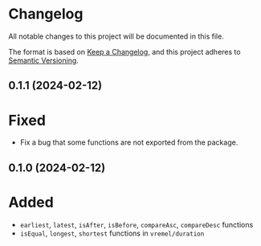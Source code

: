 # Changelog

All notable changes to this project will be documented in this file.

The format is based on [Keep a Changelog](https://keepachangelog.com/en/1.1.0/),
and this project adheres to [Semantic Versioning](https://semver.org/spec/v2.0.0.html).

## 0.1.1 (2024-02-12)

# Fixed

- Fix a bug that some functions are not exported from the package.

## 0.1.0 (2024-02-12)

# Added

- `earliest`, `latest`, `isAfter`, `isBefore`, `compareAsc`, `compareDesc` functions
- `isEqual`, `longest`, `shortest` functions in `vremel/duration`
